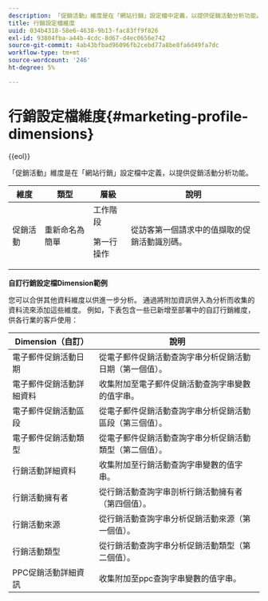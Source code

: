 ```yaml
---
description: 「促銷活動」維度是在「網站行銷」設定檔中定義，以提供促銷活動分析功能。
title: 行銷設定檔維度
uuid: 034b4318-58e6-4638-9b13-fac83ff9f826
exl-id: 93804fba-a44b-4cdc-8d67-d4ec0656e742
source-git-commit: 4ab43bfbad96096fb2cebd77a8be8fa6d49fa7dc
workflow-type: tm+mt
source-wordcount: '246'
ht-degree: 5%

---
```


# 行銷設定檔維度{#marketing-profile-dimensions}

{{eol}}

「促銷活動」維度是在「網站行銷」設定檔中定義，以提供促銷活動分析功能。

<table id="table_27A4B8247F6D4E18BD61041CED7D8805"> 
 <thead> 
  <tr> 
   <th colname="col1" class="entry"> 維度 </th> 
   <th colname="col2" class="entry"> 類型 </th> 
   <th colname="col3" class="entry"> 層級 </th> 
   <th colname="col4" class="entry"> 說明 </th> 
  </tr> 
 </thead>
 <tbody> 
  <tr> 
   <td colname="col1"> 促銷活動 </td> 
   <td colname="col2"> 重新命名為簡單 </td> 
   <td colname="col3">工作階段 <p>第一行操作 </p></td> 
   <td colname="col4"> 從訪客第一個請求中的值擷取的促銷活動識別碼。 </td> 
  </tr> 
 </tbody> 
</table>

**自訂行銷設定檔Dimension範例**

您可以合併其他資料維度以供進一步分析。 通過將附加資訊併入為分析而收集的資料流來添加這些維度。 例如，下表包含一些已新增至部署中的自訂行銷維度，供各行業的客戶使用：

| Dimension（自訂） | 說明 |
|---|---|
| 電子郵件促銷活動日期 | 從電子郵件促銷活動查詢字串分析促銷活動日期（第一個值）。 |
| 電子郵件促銷活動詳細資料 | 收集附加至電子郵件促銷活動查詢字串變數的值字串。 |
| 電子郵件促銷活動區段 | 從電子郵件促銷活動查詢字串分析促銷活動區段（第三個值）。 |
| 電子郵件促銷活動類型 | 從電子郵件促銷活動查詢字串分析促銷活動類型（第二個值）。 |
| 行銷活動詳細資料 | 收集附加至行銷活動查詢字串變數的值字串。 |
| 行銷活動擁有者 | 從行銷活動查詢字串剖析行銷活動擁有者（第四個值）。 |
| 行銷活動來源 | 從行銷活動查詢字串分析促銷活動來源（第一個值）。 |
| 行銷活動類型 | 從行銷活動查詢字串分析促銷活動類型（第二個值）。 |
| PPC促銷活動詳細資訊 | 收集附加至ppc查詢字串變數的值字串。 |
